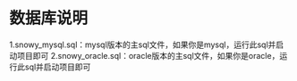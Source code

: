 # 数据库说明
1.snowy_mysql.sql：mysql版本的主sql文件，如果你是mysql，运行此sql并启动项目即可
2.snowy_oracle.sql：oracle版本的主sql文件，如果你是oracle，运行此sql并启动项目即可

